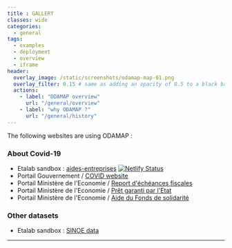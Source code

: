 ```yaml
---
title : GALLERY
classes: wide
categories:
  - general
tags:
  - examples
  - deployment
  - overview
  - iframe
header:
  overlay_image: /static/screenshots/odamap-map-01.png
  overlay_filter: 0.15 # same as adding an opacity of 0.5 to a black background
  actions:
    - label: "ODAMAP overview"
      url: "/general/overview"
    - label: "why ODAMAP ?"
      url: "/general/history"
---
```


The following websites are using ODAMAP :

### About Covid-19 

- Etalab sandbox : [aides-entreprises][etalab_aides] [![Netlify Status](https://api.netlify.com/api/v1/badges/f09c4d46-99a4-4fdf-8c4a-34b38f4d6a26/deploy-status)](https://app.netlify.com/sites/aides-entreprises-covid19/deploys)
- Portail Gouvernement / [COVID website][gouv]
- Portail Ministère de l'Economie / [Report d'échéances fiscales][eco_fds]
- Portail Ministère de l'Economie / [Prêt garanti par l'Etat][eco_pge]
- Portail Ministère de l'Economie / [Aide du Fonds de solidarité][eco_rep]


[etalab_aides]: https://aides-entreprises.data.gouv.fr/
[gouv]: https://www.gouvernement.fr/info-coronavirus/carte-et-donnees
[eco_fds]: https://www.economie.gouv.fr/covid19-soutien-entreprises/aides-versees-fonds-solidarite
[eco_pge]: https://www.economie.gouv.fr/covid19-soutien-entreprises/aides-versees-pge#
[eco_rep]: https://www.economie.gouv.fr/covid19-soutien-entreprises/aides-report-echeances#


### Other datasets

- Etalab sandbox : [SINOE data][sinoe]

[sinoe]: https://dashboard-dechets.netlify.app/


---------

<br>
<br>
